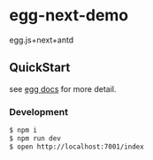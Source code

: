 # egg-next-demo
egg.js+next+antd

## QuickStart

<!-- add docs here for user -->

see [egg docs][egg] for more detail.

### Development

```bash
$ npm i
$ npm run dev
$ open http://localhost:7001/index
```


[egg]: https://eggjs.org